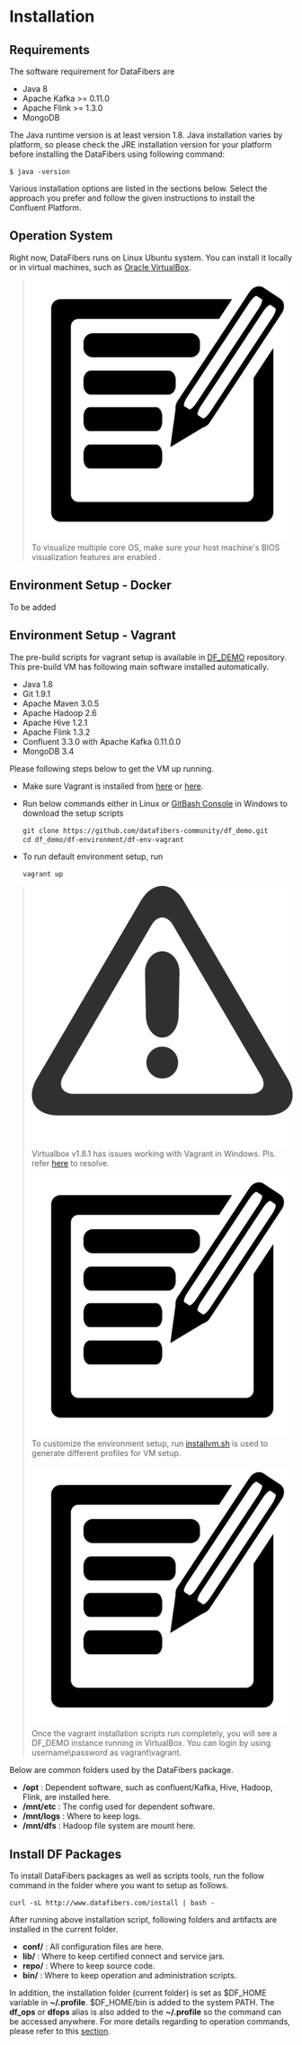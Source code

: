 # Installation

## Requirements

The software requirement for DataFibers are

* Java 8
* Apache Kafka &gt;= 0.11.0
* Apache Flink &gt;= 1.3.0
* MongoDB

The Java runtime version is at least version 1.8. Java installation varies by platform, so please check the JRE installation version for your platform before installing the DataFibers using following command:

```text
$ java -version
```

Various installation options are listed in the sections below. Select the approach you prefer and follow the given instructions to install the Confluent Platform.

## Operation System

Right now, DataFibers runs on Linux Ubuntu system. You can install it locally or in virtual machines, such as [Oracle VirtualBox](https://www.virtualbox.org/wiki/Downloads).

> ![](../.gitbook/assets/information.jpg) To visualize multiple core OS, make sure your host machine's BIOS visualization features are enabled .

## Environment Setup - Docker

To be added

## Environment Setup - Vagrant

The pre-build scripts for vagrant setup is available in [DF\_DEMO](https://github.com/datafibers-community/df_demo) repository. This pre-build VM has following main software installed automatically.

* Java 1.8
* Git 1.9.1
* Apache Maven 3.0.5
* Apache Hadoop 2.6
* Apache Hive 1.2.1
* Apache Flink 1.3.2
* Confluent 3.3.0 with Apache Kafka 0.11.0.0
* MongoDB 3.4

Please following steps below to get the VM up running.

* Make sure Vagrant is installed from [here](https://www.vagrantup.com/downloads.html) or [here](https://github.com/tknerr/bills-kitchen). 
* Run below commands either in Linux or [GitBash Console](https://git-for-windows.github.io/) in Windows to download the setup scripts

  ```text
  git clone https://github.com/datafibers-community/df_demo.git
  cd df_demo/df-environment/df-env-vagrant
  ```

* To run default environment setup, run

  ```text
  vagrant up
  ```

> ![](../.gitbook/assets/warning.jpg) Virtualbox v1.8.1 has issues working with Vagrant in Windows. Pls. refer [here](https://github.com/datafibers-community/datafibers-complete-guide/tree/de0445ca4d80e881f015535480562ba3ba4d8169/troubleshooting_area.html#Vagarant_Issues) to resolve.
>
> ![](../.gitbook/assets/information.jpg) To customize the environment setup, run [installvm.sh](https://github.com/datafibers/df_demo/blob/master/df-environment/df-env-vagrant/installvm.sh) is used to generate different profiles for VM setup.
>
> ![](../.gitbook/assets/information.jpg) Once the vagrant installation scripts run completely, you will see a DF\_DEMO instance running in VirtualBox. You can login by using username\password as vagrant\vagrant.

Below are common folders used by the DataFibers package.

* **/opt** : Dependent software, such as confluent/Kafka, Hive, Hadoop, Flink, are installed here. 
* **/mnt/etc** : The config used for dependent software.
* **/mnt/logs** : Where to keep logs.
* **/mnt/dfs** : Hadoop file system are mount here.

## Install DF Packages

To install DataFibers packages as well as scripts tools, run the follow command in the folder where you want to setup as follows.

```text
curl -sL http://www.datafibers.com/install | bash -
```

After running above installation script, following folders and artifacts are installed in the current folder.

* **conf/** : All configuration files are here.
* **lib/** : Where to keep certified connect and service jars.
* **repo/** : Where to keep source code.
* **bin/** : Where to keep operation and administration scripts.

In addition, the installation folder \(current folder\) is set as $DF\_HOME variable in **~/.profile**. $DF\_HOME/bin is added to the system PATH. The **df\_ops** or **dfops** alias is also added to the **~/.profile** so the command can be accessed anywhere. For more details regarding to operation commands, please refer to this [section](https://github.com/datafibers-community/datafibers-complete-guide/tree/de0445ca4d80e881f015535480562ba3ba4d8169/quick_start.html#Operate_DF_Service).

